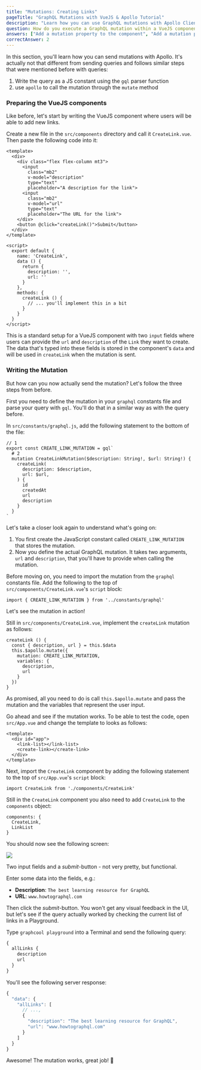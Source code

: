 ```yaml
---
title: "Mutations: Creating Links"
pageTitle: "GraphQL Mutations with VueJS & Apollo Tutorial"
description: "Learn how you can use GraphQL mutations with Apollo Client. Use Apollo's `mutate` method to define and send mutations."
question: How do you execute a GraphQL mutation within a VueJS component?
answers: ["Add a mutation property to the component", "Add a mutation property to the component's apollo object", "Call this.$apollo.mutate within a method", "You can not execute a mutation within a VueJS component"]
correctAnswer: 2
---
```


In this section, you'll learn how you can send mutations with Apollo. It's actually not that different from sending queries and follows similar steps that were mentioned before with queries:

1. Write the query as a JS constant using the `gql` parser function
2. use `apollo` to call the mutation through the `mutate` method


### Preparing the VueJS components

Like before, let's start by writing the VueJS component where users will be able to add new links.

<Instruction>

Create a new file in the `src/components` directory and call it `CreateLink.vue`. Then paste the following code into it:

```js(path=".../hackernews-vue-apollo/src/components/CreateLink.vue")
<template>
  <div>
    <div class="flex flex-column mt3">
      <input
        class="mb2"
        v-model="description"
        type="text"
        placeholder="A description for the link">
      <input
        class="mb2"
        v-model="url"
        type="text"
        placeholder="The URL for the link">
    </div>
    <button @click="createLink()">Submit</button>
  </div>
</template>

<script>
  export default {
    name: 'CreateLink',
    data () {
      return {
        description: '',
        url: ''
      }
    },
    methods: {
      createLink () {
        // ... you'll implement this in a bit
      }
    }
  }
</script>
```

</Instruction>


This is a standard setup for a VueJS component with two `input` fields where users can provide the `url` and `description` of the `Link` they want to create. The data that's typed into these fields is stored in the component's `data` and will be used in `createLink` when the mutation is sent.

### Writing the Mutation

But how can you now actually send the mutation? Let's follow the three steps from before.

First you need to define the mutation in your `graphql` constants file and parse your query with `gql`. You'll do that in a similar way as with the query before.

<Instruction>

In `src/constants/graphql.js`, add the following statement to the bottom of the file:

```js(path=".../hackernews-vue-apollo/src/constants/graphql.js")
// 1
export const CREATE_LINK_MUTATION = gql`
  # 2
  mutation CreateLinkMutation($description: String!, $url: String!) {
    createLink(
      description: $description,
      url: $url,
    ) {
      id
      createdAt
      url
      description
    }
  }
`
```

</Instruction>


Let's take a closer look again to understand what's going on:

1. You first create the JavaScript constant called `CREATE_LINK_MUTATION ` that stores the mutation.
2. Now you define the actual GraphQL mutation. It takes two arguments, `url` and `description`, that you'll have to provide when calling the mutation.

<Instruction>

Before moving on, you need to import the mutation from the `graphql` constants file. Add the following to the top of `src/components/CreateLink.vue`'s `script` block:

```js(path=".../hackernews-vue-apollo/src/components/CreateLink.vue")
import { CREATE_LINK_MUTATION } from '../constants/graphql'
```

</Instruction>

Let's see the mutation in action!


<Instruction>

Still in `src/components/CreateLink.vue`, implement the `createLink` mutation as follows:

```js(path=".../hackernews-vue-apollo/src/components/CreateLink.vue")
createLink () {
  const { description, url } = this.$data
  this.$apollo.mutate({
    mutation: CREATE_LINK_MUTATION,
    variables: {
      description,
      url
    }
  })
}
```

</Instruction>


As promised, all you need to do is call `this.$apollo.mutate` and pass the mutation and the variables that represent the user input.

<Instruction>

Go ahead and see if the mutation works. To be able to test the code, open `src/App.vue` and change the template to looks as follows:

```html(path=".../hackernews-vue-apollo/src/App.vue")
<template>
  <div id="app">
    <link-list></link-list>
    <create-link></create-link>
  </div>
</template>
```

</Instruction>

<Instruction>

Next, import the `CreateLink` component by adding the following statement to the top of `src/App.vue`'s `script` block:

```js(path=".../hackernews-vue-apollo/src/App.vue")
import CreateLink from './components/CreateLink'
```

</Instruction>

<Instruction>

Still in the `CreateLink` component you also need to add `CreateLink` to the `components` object:

```js{2}(path=".../hackernews-vue-apollo/src/App.vue")
components: {
  CreateLink,
  LinkList
}
```

</Instruction>

You should now see the following screen:

![](http://imgur.com/KXMe1MG.png)

Two input fields and a _submit_-button - not very pretty, but functional.

Enter some data into the fields, e.g.:

- **Description**: `The best learning resource for GraphQL`
- **URL**: `www.howtographql.com`

Then click the _submit_-button. You won't get any visual feedback in the UI, but let's see if the query actually worked by checking the current list of links in a Playground.

<Instruction>

Type `graphcool playground` into a Terminal and send the following query:

```graphql
{
  allLinks {
    description
    url
  }
}
```

</Instruction>

You'll see the following server response:

```js
{
  "data": {
    "allLinks": [
      // ...,
      {
        "description": "The best learning resource for GraphQL",
        "url": "www.howtographql.com"
      }
    ]
  }
}
```

Awesome! The mutation works, great job! 💪
